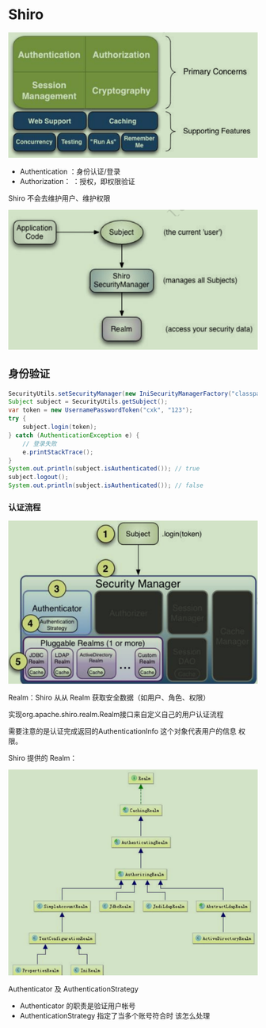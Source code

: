 # Shiro

![屏幕截图 2021-09-24 111015](/assets/屏幕截图%202021-09-24%20111015.png)

- Authentication ：身份认证/登录
- Authorization： ：授权，即权限验证

Shiro  不会去维护用户、维护权限

![屏幕截图 2021-09-24 111210](/assets/屏幕截图%202021-09-24%20111210.png)

## 身份验证

```java
SecurityUtils.setSecurityManager(new IniSecurityManagerFactory("classpath:shiro.ini").getInstance());
Subject subject = SecurityUtils.getSubject();
var token = new UsernamePasswordToken("cxk", "123");
try {
    subject.login(token);
} catch (AuthenticationException e) {
    // 登录失败
    e.printStackTrace();
}
System.out.println(subject.isAuthenticated()); // true
subject.logout();
System.out.println(subject.isAuthenticated()); // false
```

### 认证流程

![屏幕截图 2021-09-24 113925](/assets/屏幕截图%202021-09-24%20113925.png)

Realm：Shiro 从从 Realm 获取安全数据（如用户、角色、权限）

实现org.apache.shiro.realm.Realm接口来自定义自己的用户认证流程

需要注意的是认证完成返回的AuthenticationInfo 这个对象代表用户的信息 权限。

Shiro 提供的 Realm：

![屏幕截图 2021-09-24 114623](/assets/屏幕截图%202021-09-24%20114623.png)

Authenticator 及 AuthenticationStrategy

- Authenticator 的职责是验证用户帐号
- AuthenticationStrategy 指定了当多个账号符合时 该怎么处理
